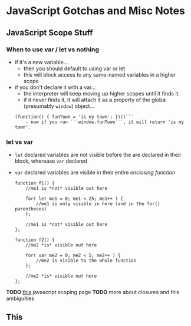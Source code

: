 JavaScript Gotchas and Misc Notes
=============

## JavaScript Scope Stuff

### When to use var / let vs nothing
- if it's a new variable...
    - then you should default to using var or let
    - this will block access to any same-named variables in a higher scope
- if you don't declare it with a var...
    - the interpreter will keep moving up higher scopes until it finds it.  
    - if it never finds it, it will attach it as a property of the global (presumably ```window```) object...
    ```(javascript)
    (function() { funTown = 'is my town'; })()```
        - now if you run ```window.funTown```, it will return 'is my town'.

### let vs var
- ```let``` declared variables are not visible before the are declared in their block, wherease ```var``` declared
- ```var``` declared variables are visible in their entire *enclosing function*

    ```(javascript)
    function f1() {
        //me1 is *not* visible out here

        for( let me1 = 0; me1 < 25; me1++ ) {
            //me1 is only visible in here (and in the for() parentheses)
        };

        //me1 is *not* visible out here
    };

    function f2() {
        //me2 *is* visible out here

        for( var me2 = 0; me2 < 5; me2++ ) {
            //me2 is visible to the whole function
        };

        //me2 *is* visible out here
    };
    ```

**TODO**  [this](http://stackoverflow.com/questions/2485423/is-using-var-to-declare-variables-optional) javascript scoping page
**TODO**  more about closures and this ambiguities

## This
